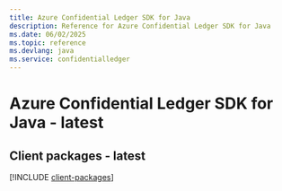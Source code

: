 ```yaml
---
title: Azure Confidential Ledger SDK for Java
description: Reference for Azure Confidential Ledger SDK for Java
ms.date: 06/02/2025
ms.topic: reference
ms.devlang: java
ms.service: confidentialledger
---
```

# Azure Confidential Ledger SDK for Java - latest

## Client packages - latest
[!INCLUDE [client-packages](confidential-ledger-client-index.md)]